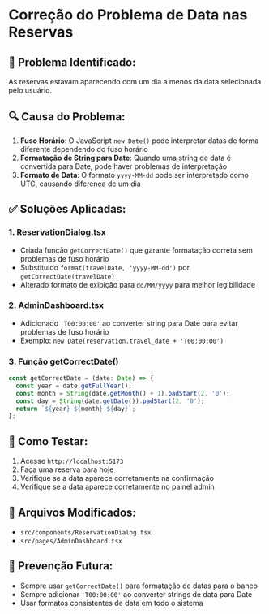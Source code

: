 # Correção do Problema de Data nas Reservas

## 🐛 **Problema Identificado:**
As reservas estavam aparecendo com um dia a menos da data selecionada pelo usuário.

## 🔍 **Causa do Problema:**
1. **Fuso Horário**: O JavaScript `new Date()` pode interpretar datas de forma diferente dependendo do fuso horário
2. **Formatação de String para Date**: Quando uma string de data é convertida para Date, pode haver problemas de interpretação
3. **Formato de Data**: O formato `yyyy-MM-dd` pode ser interpretado como UTC, causando diferença de um dia

## ✅ **Soluções Aplicadas:**

### **1. ReservationDialog.tsx**
- Criada função `getCorrectDate()` que garante formatação correta sem problemas de fuso horário
- Substituído `format(travelDate, 'yyyy-MM-dd')` por `getCorrectDate(travelDate)`
- Alterado formato de exibição para `dd/MM/yyyy` para melhor legibilidade

### **2. AdminDashboard.tsx**
- Adicionado `'T00:00:00'` ao converter string para Date para evitar problemas de fuso horário
- Exemplo: `new Date(reservation.travel_date + 'T00:00:00')`

### **3. Função getCorrectDate()**
```javascript
const getCorrectDate = (date: Date) => {
  const year = date.getFullYear();
  const month = String(date.getMonth() + 1).padStart(2, '0');
  const day = String(date.getDate()).padStart(2, '0');
  return `${year}-${month}-${day}`;
};
```

## 🧪 **Como Testar:**
1. Acesse `http://localhost:5173`
2. Faça uma reserva para hoje
3. Verifique se a data aparece corretamente na confirmação
4. Verifique se a data aparece corretamente no painel admin

## 📝 **Arquivos Modificados:**
- `src/components/ReservationDialog.tsx`
- `src/pages/AdminDashboard.tsx`

## 🔧 **Prevenção Futura:**
- Sempre usar `getCorrectDate()` para formatação de datas para o banco
- Sempre adicionar `'T00:00:00'` ao converter strings de data para Date
- Usar formatos consistentes de data em todo o sistema
